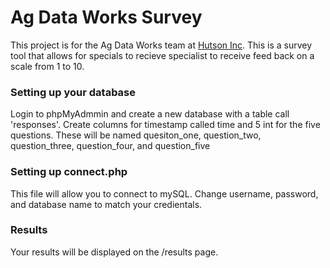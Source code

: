 # Ag Data Works Survey
This project is for the Ag Data Works team at [Hutson Inc](https://hutsoninc.com). This is a survey tool that allows for specials to recieve specialist to receive feed back on a scale from 1 to 10.

### Setting up your database
Login to phpMyAdmmin and create a new database with a table call 'responses'. Create columns for timestamp called time and 5 int for the five questions. These will be named quesiton_one, question_two, question_three, question_four, and question_five

### Setting up connect.php
This file will allow you to connect to mySQL. Change username, password, and database name to match your credientals.

### Results
Your results will be displayed on the /results page. 